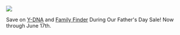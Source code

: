 ![](https://px.adentifi.com/Pixels?a_id=3976;uq=080620241211172586;)

Save on [Y-DNA](https://www.familytreedna.com/products/y-dna) and [Family Finder](https://www.familytreedna.com/products/family-finder) During Our Father's Day Sale! Now through June 17th.
